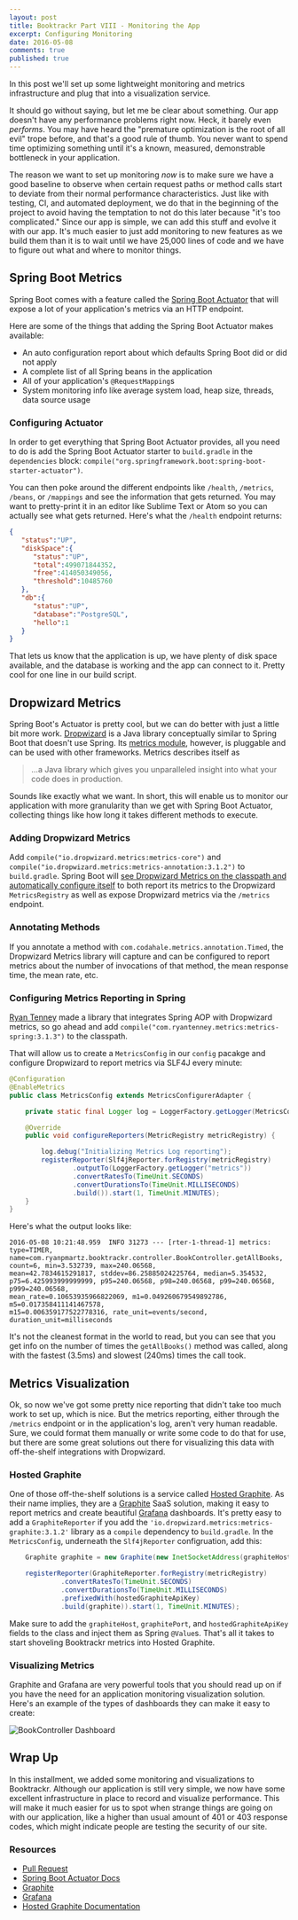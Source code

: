 ```yaml
---
layout: post
title: Booktrackr Part VIII - Monitoring the App
excerpt: Configuring Monitoring
date: 2016-05-08
comments: true
published: true
---
```


In this post we'll set up some lightweight monitoring and metrics infrastructure and plug that into a visualization service.

It should go without saying, but let me be clear about something. Our app doesn't have any performance problems right now. Heck, it barely even _performs_. You may have heard the "premature optimization is the root of all evil" trope before, and that's a good rule of thumb. You never want to spend time optimizing something until it's a known, measured, demonstrable bottleneck in your application.

The reason we want to set up monitoring _now_ is to make sure we have a good baseline to observe when certain request paths or method calls start to deviate from their normal performance characteristics. Just like with testing, CI, and automated deployment, we do that in the beginning of the project to avoid having the temptation to not do this later because "it's too complicated." Since our app is simple, we can add this stuff and evolve it with our app. It's much easier to just add monitoring to new features as we build them than it is to wait until we have 25,000 lines of code and we have to figure out what and where to monitor things.

## Spring Boot Metrics

Spring Boot comes with a feature called the [Spring Boot Actuator](http://docs.spring.io/spring-boot/docs/current-SNAPSHOT/reference/htmlsingle/#production-ready) that will expose a lot of your application's metrics via an HTTP endpoint.

Here are some of the things that adding the Spring Boot Actuator makes available:

* An auto configuration report about which defaults Spring Boot did or did not apply
* A complete list of all Spring beans in the application
* All of your application's `@RequestMapping`s
* System monitoring info like average system load, heap size, threads, data source usage

### Configuring Actuator

In order to get everything that Spring Boot Actuator provides, all you need to do is add the Spring Boot Actuator starter to `build.gradle` in the `dependencies` block: `compile("org.springframework.boot:spring-boot-starter-actuator")`.

You can then poke around the different endpoints like `/health`, `/metrics`, `/beans`, or `/mappings` and see the information that gets returned. You may want to pretty-print it in an editor like Sublime Text or Atom so you can actually see what gets returned. Here's what the `/health` endpoint returns:

```json
{  
   "status":"UP",
   "diskSpace":{  
      "status":"UP",
      "total":499071844352,
      "free":414050349056,
      "threshold":10485760
   },
   "db":{  
      "status":"UP",
      "database":"PostgreSQL",
      "hello":1
   }
}
```

That lets us know that the application is up, we have plenty of disk space available, and the database is working and the app can connect to it. Pretty cool for one line in our build script.

## Dropwizard Metrics

Spring Boot's Actuator is pretty cool, but we can do better with just a little bit more work. [Dropwizard](http://www.dropwizard.io/0.9.2/docs/) is a Java library conceptually similar to Spring Boot that doesn't use Spring. Its [metrics module](https://dropwizard.github.io/metrics/3.1.0/), however, is pluggable and can be used with other frameworks. Metrics describes itself as

> ...a Java library which gives you unparalleled insight into what your code does in production.

Sounds like exactly what we want. In short, this will enable us to monitor our application with more granularity than we get with Spring Boot Actuator, collecting things like how long it takes different methods to execute.

### Adding Dropwizard Metrics

Add `compile("io.dropwizard.metrics:metrics-core")` and `compile("io.dropwizard.metrics:metrics-annotation:3.1.2")` to `build.gradle`. Spring Boot will [see Dropwizard Metrics on the classpath and automatically configure itself](http://docs.spring.io/spring-boot/docs/current-SNAPSHOT/reference/htmlsingle/#production-ready-dropwizard-metrics) to both report its metrics to the Dropwizard `MetricsRegistry` as well as expose Dropwizard metrics via the `/metrics` endpoint.

### Annotating Methods

If you annotate a method with `com.codahale.metrics.annotation.Timed`, the Dropwizard Metrics library will capture and can be configured to report metrics about the number of invocations of that method, the mean response time, the mean rate, etc.

### Configuring Metrics Reporting in Spring

[Ryan Tenney](https://github.com/ryantenney) made a library that integrates Spring AOP with Dropwizard metrics, so go ahead and add `compile("com.ryantenney.metrics:metrics-spring:3.1.3")` to the classpath.

That will allow us to create a `MetricsConfig` in our `config` pacakge and configure Dropwizard to report metrics via SLF4J every minute:

```java
@Configuration
@EnableMetrics
public class MetricsConfig extends MetricsConfigurerAdapter {

    private static final Logger log = LoggerFactory.getLogger(MetricsConfig.class);

    @Override
    public void configureReporters(MetricRegistry metricRegistry) {

        log.debug("Initializing Metrics Log reporting");
        registerReporter(Slf4jReporter.forRegistry(metricRegistry)
                .outputTo(LoggerFactory.getLogger("metrics"))
                .convertRatesTo(TimeUnit.SECONDS)
                .convertDurationsTo(TimeUnit.MILLISECONDS)
                .build()).start(1, TimeUnit.MINUTES);
    }
}
```

Here's what the output looks like:

```
2016-05-08 10:21:48.959  INFO 31273 --- [rter-1-thread-1] metrics: type=TIMER,
name=com.ryanpmartz.booktrackr.controller.BookController.getAllBooks,
count=6, min=3.532739, max=240.06568,
mean=42.7834615291817, stddev=86.25885024225764, median=5.354532,
p75=6.425993999999999, p95=240.06568, p98=240.06568, p99=240.06568, p999=240.06568,
mean_rate=0.10653935966822069, m1=0.049260679549892786, m5=0.017358411141467578,
m15=0.006359177522778316, rate_unit=events/second, duration_unit=milliseconds
```

It's not the cleanest format in the world to read, but you can see that you get info on the number of times the `getAllBooks()` method was called, along with the fastest (3.5ms) and slowest (240ms) times the call took.

## Metrics Visualization

Ok, so now we've got some pretty nice reporting that didn't take too much work to set up, which is nice. But the metrics reporting, either through the `/metrics` endpoint or in the application's log, aren't very human readable. Sure, we could format them manually or write some code to do that for use, but there are some great solutions out there for visualizing this data with off-the-shelf integrations with Dropwizard.

### Hosted Graphite

One of those off-the-shelf solutions is a service called [Hosted Graphite](https://www.hostedgraphite.com/). As their name implies, they are a [Graphite](http://graphite.wikidot.com/) SaaS solution, making it easy to report metrics and create beautiful [Grafana](http://grafana.org/) dashboards. It's pretty easy to add a `GraphiteReporter` if you add the `'io.dropwizard.metrics:metrics-graphite:3.1.2'` library as a `compile` dependency to `build.gradle`. In the `MetricsConfig`, underneath the `Slf4jReporter` configruation, add this:

```java
    Graphite graphite = new Graphite(new InetSocketAddress(graphiteHost, graphitePort));

    registerReporter(GraphiteReporter.forRegistry(metricRegistry)
             .convertRatesTo(TimeUnit.SECONDS)
             .convertDurationsTo(TimeUnit.MILLISECONDS)
             .prefixedWith(hostedGraphiteApiKey)
             .build(graphite)).start(1, TimeUnit.MINUTES);
```

Make sure to add the `graphiteHost`, `graphitePort`, and `hostedGraphiteApiKey` fields to the class and inject them as Spring `@Value`s. That's all it takes to start shoveling Booktrackr metrics into Hosted Graphite.

### Visualizing Metrics

Graphite and Grafana are very powerful tools that you should read up on if you have the need for an application monitoring visualization solution. Here's an example of the types of dashboards they can make it easy to create:

![BookController Dashboard](https://s3.amazonaws.com/ryan.martz/blog/images/booktrackr/book_controller_dashboard.png)

## Wrap Up

In this installment, we added some monitoring and visualizations to Booktrackr. Although our application is still very simple, we now have some excellent infrastructure in place to record and visualize performance. This will make it much easier for us to spot when strange things are going on with our application, like a higher than usual amount of 401 or 403 response codes, which might indicate people are testing the security of our site.

### Resources

* [Pull Request](https://github.com/rpmartz/booktrackr/pull/7)
* [Spring Boot Actuator Docs](http://docs.spring.io/spring-boot/docs/current-SNAPSHOT/reference/htmlsingle/#production-ready)
* [Graphite](http://graphite.wikidot.com/)
* [Grafana](http://grafana.org/)
* [Hosted Graphite Documentation](https://www.hostedgraphite.com/docs/)
